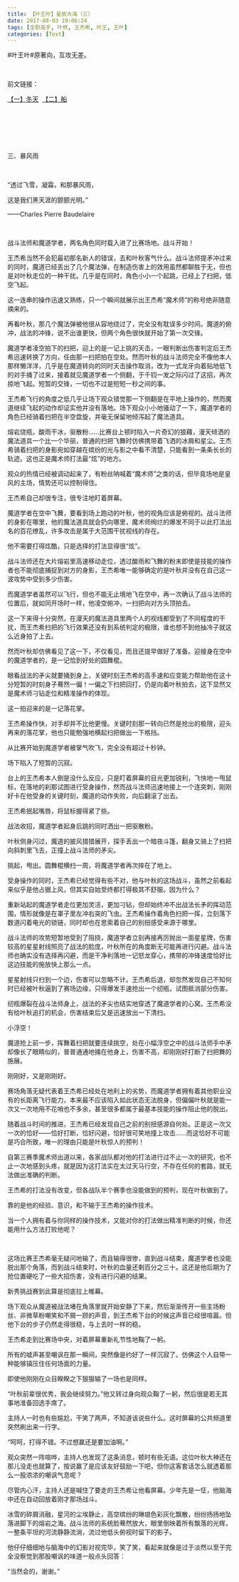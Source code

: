 ```yaml
---
title: 【叶王叶】星辰大海（三）
date: 2017-08-03 19:06:24
tags: [全职高手, 叶修, 王杰希, 叶王, 王叶]
categories: [Text]
---
```


<p dir="ltr"  >#叶王叶#原著向，互攻无差。</p> 
<p dir="ltr"  >&nbsp;</p> 
<p dir="ltr"  >前文链接：</p> 
<p dir="ltr"  ><a target="_blank" href="http://ziqidonglai136.lofter.com/post/1dd33dfb_10c694d1"  >【一】冬天</a>&nbsp;&nbsp;<a target="_blank" href="http://ziqidonglai136.lofter.com/post/1dd33dfb_10c87254"  >【二】船</a></p> 
<p dir="ltr"  >&nbsp;</p> 
<p dir="ltr"  >&nbsp;</p> 
<p dir="ltr"  >&nbsp;</p> 
<p dir="ltr"  >三、暴风雨</p> 
<p dir="ltr"  >&nbsp;</p> 
<p dir="ltr"  >“透过飞雪，凝霜，和那暴风雨，</p> 
<p dir="ltr"  >这是我们黑天涯的颤颤光明。”</p> 
<p dir="ltr"  >——Charles Pierre Baudelaire</p> 
<p dir="ltr"  >&nbsp;</p> 
<p dir="ltr"  >战斗法师和魔道学者，两名角色同时载入进了比赛场地。战斗开始！</p> 
<p dir="ltr"  >王杰希当然不会犯最初那名新人的错误，去和叶秋客气什么。战斗法师提矛冲过来的同时，魔道已经丢出了几个魔法弹，在制造伤害上的效用虽然都聊胜于无，但也是对叶秋走位的一种干扰。几乎是在同时，角色小小一个起跳，已经上了扫把，低空飞起。</p> 
<p dir="ltr"  >这一连串的操作迅速又熟练，只一个瞬间就展示出王杰希“魔术师”的称号绝非随意摘来的。</p> 
<p dir="ltr"  >再看叶秋，那几个魔法弹被他很从容地绕过了，完全没有耽误多少时间。魔道的俯冲，战法的冲锋，说不出谁更快，但两个角色很快就开始了第一次交锋。</p> 
<p dir="ltr"  >魔道学者凌空拍下的扫把，迎上的是一记上挑的天击，一眼判断出伤害判定后王杰希迅速转换了方向，任由那一扫把拍在空处。然而叶秋的战斗法师完全不像他本人那样懒洋洋，几乎是在魔道转向的同时天击操作取消，改为一式龙牙向着贴地低飞的对手捅了过来，接着就见魔道学者一个侧翻，于千钧一发之际闪过了这招，再次掠地飞起。短暂的交锋，一切也不过是短短一秒之间的事。</p> 
<p dir="ltr"  >王杰希飞行的角度之低几乎让场下观众错觉那一下侧翻是在平地上操作的，然而魔道继续飞起的动作却证实他并没有落地。场下观众小小地骚动了一下，魔道学者的角色已经骑着扫把在半空盘旋，并毫无保留地倾泻起了魔法道具。</p> 
<p dir="ltr"  >熔岩烧瓶，酸雨干冰，驱散粉……比赛台上顿时陷入一片奇幻的狼藉，漫天倾洒的魔法道具一个比一个华丽，普通的扫把飞舞时仿佛携带着飞洒的冰屑和星尘。王杰希骑着扫把的身影宛如穿越在缤纷的光与影之中看不清楚，只能看到一条条长长的轨迹。这也正是魔术师打法最“炫”的地方。</p> 
<p dir="ltr"  >观众的热情已经被调动起来了，有粉丝呐喊着“魔术师”之类的话，但毕竟场地是皇风的主场，情势还可以控制得住。</p> 
<p dir="ltr"  >王杰希自己却很专注，很专注地盯着屏幕。</p> 
<p dir="ltr"  >魔道学者在空中飞舞，要看到场上跑动的叶秋，他的视角应该是俯视的。战斗法师的身影在哪里，他的魔法道具就会扔向哪里，魔术师绚烂的爆发不同于以此打法出名的百花缭乱，许多攻击是属于大范围干扰视线的存在。</p> 
<p dir="ltr"  >他不需要打得炫酷，只是选择的打法显得很“炫”。</p> 
<p dir="ltr"  >战斗法师还在大片熔岩里高速移动走位，透过酸雨和飞舞的粉末即使是技能的操作者也不能彻底捕捉到对方的身影，王杰希唯一能够确定的是叶秋并没有在自己这一波攻势中受到多少伤害。</p> 
<p dir="ltr"  >而魔道学者虽然可以飞行，但也不能无止境地飞在空中，再一次确认了战斗法师的位置后，就如同开场时一样，他凌空俯冲，一扫把向对方头顶拍去。</p> 
<p dir="ltr"  >这一下来得十分突然，在漫天的魔法道具里两个人的视线都受到了不同程度的干扰，而王杰希扫把的飞行效果还没有到系统判定的极限，谁也想不到他抽冷子就这么近身拍了上去。</p> 
<p dir="ltr"  >然而叶秋却仿佛看见了这一下，不仅看见，而且还提早做好了准备。迎接身在空中的魔道学者的，是一记恰到好处的圆舞棍。</p> 
<p dir="ltr"  >眼看战法的矛尖就要捅到身上，关键时刻王杰希的高手速和应变能力帮助他在这十分短暂的时刻身子蓦然一偏！一偏之下扫把回打，仍是向着叶秋拍去，这下显然又是魔术师刁钻走位和精准操作的体现。</p> 
<p dir="ltr"  >这一拍迎来的是一记落花掌。</p> 
<p dir="ltr"  >王杰希操作快，对手却并不比他更慢。关键时刻那一转向已然是抢出的极限，迎头再来的落花掌，他也只能勉强地横起扫把做出一下格挡。</p> 
<p dir="ltr"  >从比赛开始到魔道学者被掌气吹飞，完全没有超过十秒钟。</p> 
<p dir="ltr"  >场下陷入了短暂的沉寂。</p> 
<p dir="ltr"  >台上的王杰希本人倒是没什么反应，只是盯着屏幕的目光更加锐利，飞快地一甩鼠标，在落地的刹那试图进行受身操作，然而战斗法师迅速地接上一个连突刺，刚刚好卡在他受身的关键时刻，魔道的动作失败，向后翻滚了出去。</p> 
<p dir="ltr"  >王杰希抿起嘴唇，将鼠标握得紧了些。</p> 
<p dir="ltr"  >战法收招，魔道学者起身后跳的同时洒出一把驱散粉。</p> 
<p dir="ltr"  >叶秋侧身闪过，魔道的披风猎猎展开，探手丢出一个暗夜斗篷，翻身又骑上了扫把向斜刺里飞去，正撞上战斗法师的矛尖。</p> 
<p dir="ltr"  >挑起，甩出。圆舞棍横扫一周，将魔道学者再次摔在了地上。</p> 
<p dir="ltr"  >受身操作的同时，王杰希已经觉得有些不对，他与叶秋的这场战斗，虽然之前看起来似乎是他占据上风，但其实自始至终都打得极其不舒服。因为什么？</p> 
<p dir="ltr"  >重新站起的魔道学者走位更加灵活，更加刁钻，但却始终冲不出战法长矛的挥动范围，情形就像是在罩子里左冲右突的飞虫。王杰希操作着角色扫把一挥，立刻落下数道闪着电光的锁链，同时却也在思索着自己的别扭感受来源于哪里。</p> 
<p dir="ltr"  >战斗法师的攻势短暂地受到了阻挠，魔道学者立刻再接再厉抛出一面星星牌，伤害较高的星星射线照亮了战法的脸庞，叶秋所在的角度断无可能再进行闪避。战斗法师也确实没有选择再闪避，而是干净利落地一记怒龙穿心，携带的冲锋速度恰好比这边技能的施放快上那么一点。</p> 
<p dir="ltr"  >星星射线只扫到一个边，伤害可以忽略不计。王杰希后退，却忽然发现自己不知何时已经被叶秋逼到了赛场边缘，只得爆发手速抢出一个纫瓶，试图抵消部分伤害。</p> 
<p dir="ltr"  >纫瓶爆裂在战斗法师身上，战法的矛尖也结实地穿透了魔道学者的心窝。王杰希没有给叶秋追打的机会，伤害结束后又是迅速放出一下清扫。</p> 
<p dir="ltr"  >小浮空！</p> 
<p dir="ltr"  >魔道抢上前一步，挥舞着扫把就要连续挑空，处在小幅浮空之中的战斗法师手中矛却像长了眼睛似的，普普通通地捅在他身上，伤害不高，却刚刚好打断了扫把舞的施展。</p> 
<p dir="ltr"  >刚刚好，又是刚刚好。</p> 
<p dir="ltr"  >赛场角落无疑代表着王杰希已经处在地利上的劣势，而魔道学者拥有着其他职业没有的长距离飞行能力，本来最不应该陷入如此状态无法脱身，但偏偏叶秋就是能一次又一次地用不花哨也不多余，甚至很多都属于最基本技能的操作阻止他的脱出。</p> 
<p dir="ltr"  >随着战斗时间的推进，王杰希已经发现自己之前的别扭感源自何处。正是这一次又一次的恰好——恰好打断，恰好闪避，恰好很可笑地撞上攻击……而这恰好不可能是巧合所致，唯一的理由只能是叶秋惊人的预判！</p> 
<p dir="ltr"  >自第三赛季魔术师出道以来，各家战队都对他的打法进行过不止一次的研究，也不止一次地感到头疼，就是因为这打法实在太过天马行空，不存在任何的套路，就无法做出准确的判断。</p> 
<p dir="ltr"  >王杰希的打法没有改变，但各战队半个赛季也没能做到的预判，现在叶秋做到了。</p> 
<p dir="ltr"  >靠的是他的经验、意识，和不输于王杰希的操作技术。</p> 
<p dir="ltr"  >当一个人拥有着与你同样的操作技术，又能对你的打法做出精准判断的时候，你还能用什么方法打败他呢？</p> 
<p dir="ltr"  >&nbsp;</p> 
<p dir="ltr"  >这场比赛王杰希毫无疑问地输了，而且输得很惨，直到战斗结束，魔道学者也没能脱出那个角落，而到战斗结束时，叶秋的血量还剩百分之三十。这还是他后期为了抢位置硬吃了一些大招伤害，没有进行闪避的结果。</p> 
<p dir="ltr"  >新秀挑战赛到此算是彻底拉上帷幕。</p> 
<p dir="ltr"  >场下观众从魔道被战法堵在角落里就开始安静了下来，然后渐渐传开一些主场粉丝、非微草粉嘲笑和不屑一顾的声音，到王杰希下台的时候这声音已经很喧嚣。但他下台的步子仍然走得很稳，与上去时一样的稳。</p> 
<p dir="ltr"  >王杰希走到比赛场中央，对着屏幕重新礼节性地鞠了一躬。</p> 
<p dir="ltr"  >所有的嘘声甚至嘲讽在那一瞬间，突然像是约好了一样沉寂了。仿佛这个人自带一种能够镇压住任何场面的力量。</p> 
<p dir="ltr"  >即使他刚刚在众目睽睽之下狠狠输了一场也是同样。</p> 
<p dir="ltr"  >“叶秋前辈很优秀，我会继续努力。”他又转过身向观众鞠了一躬，然后很是若无其事地准备回选手席了。</p> 
<p dir="ltr"  >主持人一时也有些尴尬，干笑了两声，不知道该说些什么。这时屏幕的公共频道里突然刷出来一行字。</p> 
<p dir="ltr"  >“呵呵，打得不错。不过想赢还是要加油啊。”</p> 
<p dir="ltr"  >观众突然一阵喧哗，主持人也发现了这条消息，顿时有些无语。这位叶秋大神还在那儿没走也就算了，按说赢了是应该友好鼓励一下吧，但你这客套话怎么就透着那么一股浓浓的嘲讽气息呢？</p> 
<p dir="ltr"  >尽管内心汗，主持人还是喊住了要走的王杰希让他看屏幕。少年先是一怔，他脑海中还在自动回放着刚才那场战斗。</p> 
<p dir="ltr"  >冰雪的碎屑消融，星河的尘埃静止，高空缤纷的琳琅色彩灰化飘散，纷纷扬扬地坠落进脚下的熔岩之海。战斗法师的系统脸蓦然放大，眼里倒映着所有飘落的光辉，一整条平坦的河流静静流淌，流过他低头俯视时留下的影子。</p> 
<p dir="ltr"  >他仔仔细细地与脑海中的幻影对视完毕，笑了笑，看起来就像是过于淡然以至于完全没察觉到那股嘲讽的味道一般点头回答：</p> 
<p dir="ltr"  >“当然会的，谢谢。”</p> 
<p dir="ltr"  >&nbsp;</p>